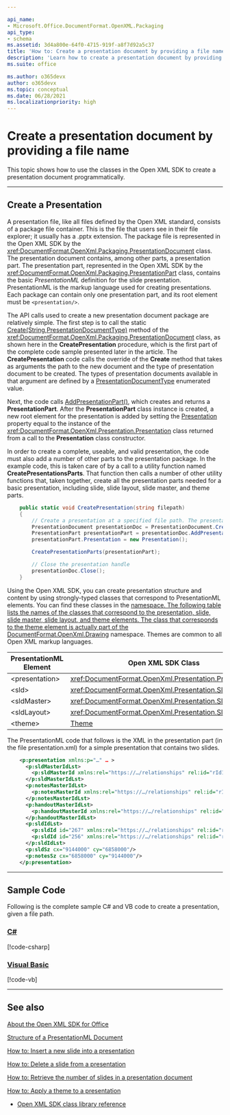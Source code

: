 ```yaml
---

api_name:
- Microsoft.Office.DocumentFormat.OpenXML.Packaging
api_type:
- schema
ms.assetid: 3d4a800e-64f0-4715-919f-a8f7d92a5c37
title: 'How to: Create a presentation document by providing a file name'
description: 'Learn how to create a presentation document by providing a file name using the Open XML SDK.'
ms.suite: office

ms.author: o365devx
author: o365devx
ms.topic: conceptual
ms.date: 06/28/2021
ms.localizationpriority: high
---
```


# Create a presentation document by providing a file name

This topic shows how to use the classes in the Open XML SDK to
create a presentation document programmatically.



--------------------------------------------------------------------------------

## Create a Presentation

A presentation file, like all files defined by the Open XML standard,
consists of a package file container. This is the file that users see in
their file explorer; it usually has a .pptx extension. The package file
is represented in the Open XML SDK by the <xref:DocumentFormat.OpenXml.Packaging.PresentationDocument> class. The
presentation document contains, among other parts, a presentation part.
The presentation part, represented in the Open XML SDK by the <xref:DocumentFormat.OpenXml.Packaging.PresentationPart> class, contains the basic
*PresentationML* definition for the slide presentation. PresentationML
is the markup language used for creating presentations. Each package can
contain only one presentation part, and its root element must be
`<presentation/>`.

The API calls used to create a new presentation document package are
relatively simple. The first step is to call the static [Create(String,PresentationDocumentType)](/dotnet/api/documentformat.openxml.packaging.presentationdocument.create)
method of the <xref:DocumentFormat.OpenXml.Packaging.PresentationDocument> class, as shown here
in the **CreatePresentation** procedure, which is the first part of the
complete code sample presented later in the article. The
**CreatePresentation** code calls the override of the **Create** method that takes as arguments the path to
the new document and the type of presentation document to be created.
The types of presentation documents available in that argument are
defined by a [PresentationDocumentType](/dotnet/api/documentformat.openxml.presentationdocumenttype) enumerated value.

Next, the code calls [AddPresentationPart()](/dotnet/api/documentformat.openxml.packaging.presentationdocument.addpresentationpart), which creates and
returns a **PresentationPart**. After the **PresentationPart** class instance is created, a new
root element for the presentation is added by setting the [Presentation](/dotnet/api/documentformat.openxml.packaging.presentationpart.presentation) property equal to the instance
of the <xref:DocumentFormat.OpenXml.Presentation.Presentation> class returned from a call to
the **Presentation** class constructor.

In order to create a complete, useable, and valid presentation, the code
must also add a number of other parts to the presentation package. In
the example code, this is taken care of by a call to a utility function
named **CreatePresentationsParts**. That function then calls a number of
other utility functions that, taken together, create all the
presentation parts needed for a basic presentation, including slide,
slide layout, slide master, and theme parts.

```csharp
    public static void CreatePresentation(string filepath)
    {
        // Create a presentation at a specified file path. The presentation document type is pptx, by default.
        PresentationDocument presentationDoc = PresentationDocument.Create(filepath, PresentationDocumentType.Presentation);
        PresentationPart presentationPart = presentationDoc.AddPresentationPart();
        presentationPart.Presentation = new Presentation();

        CreatePresentationParts(presentationPart);

        // Close the presentation handle
        presentationDoc.Close();
    }
```

Using the Open XML SDK, you can create presentation structure and
content by using strongly-typed classes that correspond to
PresentationML elements. You can find these classes in the <a href="xref:DocumentFormat.OpenXml.Presentation?displayName=fullName" />
namespace. The following table lists the names of the classes that
correspond to the presentation, slide, slide master, slide layout, and
theme elements. The class that corresponds to the theme element is
actually part of the [DocumentFormat.OpenXml.Drawing](/dotnet/api/documentformat.openxml.drawing) namespace.
Themes are common to all Open XML markup languages.

| PresentationML Element | Open XML SDK Class |
|---|---|
| &lt;presentation&gt; | <xref:DocumentFormat.OpenXml.Presentation.Presentation> |
| &lt;sld&gt; | <xref:DocumentFormat.OpenXml.Presentation.Slide> |
| &lt;sldMaster&gt; | <xref:DocumentFormat.OpenXml.Presentation.SlideMaster> |
| &lt;sldLayout&gt; | <xref:DocumentFormat.OpenXml.Presentation.SlideLayout> |
| &lt;theme&gt; | [Theme](/dotnet/api/documentformat.openxml.drawing.theme) |

The PresentationML code that follows is the XML in the presentation part
(in the file presentation.xml) for a simple presentation that contains
two slides.

```xml
    <p:presentation xmlns:p="…" … >
      <p:sldMasterIdLst>
        <p:sldMasterId xmlns:rel="https://…/relationships" rel:id="rId1"/>
      </p:sldMasterIdLst>
      <p:notesMasterIdLst>
        <p:notesMasterId xmlns:rel="https://…/relationships" rel:id="rId4"/>
      </p:notesMasterIdLst>
      <p:handoutMasterIdLst>
        <p:handoutMasterId xmlns:rel="https://…/relationships" rel:id="rId5"/>
      </p:handoutMasterIdLst>
      <p:sldIdLst>
        <p:sldId id="267" xmlns:rel="https://…/relationships" rel:id="rId2"/>
        <p:sldId id="256" xmlns:rel="https://…/relationships" rel:id="rId3"/>
      </p:sldIdLst>
      <p:sldSz cx="9144000" cy="6858000"/>
      <p:notesSz cx="6858000" cy="9144000"/>
    </p:presentation>
```

--------------------------------------------------------------------------------

## Sample Code

Following is the complete sample C\# and VB code to create a
presentation, given a file path.

### [C#](#tab/cs)
[!code-csharp[](../../samples/presentation/create_by_providing_a_file_name/cs/Program.cs)]

### [Visual Basic](#tab/vb)
[!code-vb[](../../samples/presentation/create_by_providing_a_file_name/vb/Program.vb)]

--------------------------------------------------------------------------------

## See also 

[About the Open XML SDK for Office](../about-the-open-xml-sdk.md)  

[Structure of a PresentationML Document](structure-of-a-presentationml-document.md)  

[How to: Insert a new slide into a presentation](how-to-insert-a-new-slide-into-a-presentation.md)  

[How to: Delete a slide from a presentation](how-to-delete-a-slide-from-a-presentation.md)  

[How to: Retrieve the number of slides in a presentation document](how-to-retrieve-the-number-of-slides-in-a-presentation-document.md)  

[How to: Apply a theme to a presentation](how-to-apply-a-theme-to-a-presentation.md)  

- [Open XML SDK class library reference](/office/open-xml/open-xml-sdk)
